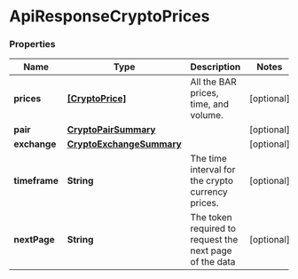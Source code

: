 # ApiResponseCryptoPrices

### Properties
Name | Type | Description | Notes
------------ | ------------- | ------------- | -------------
**prices** | [**[CryptoPrice]**](CryptoPrice.md) | All the BAR prices, time, and volume. | [optional] 
**pair** | [**CryptoPairSummary**](CryptoPairSummary.md) |  | [optional] 
**exchange** | [**CryptoExchangeSummary**](CryptoExchangeSummary.md) |  | [optional] 
**timeframe** | **String** | The time interval for the crypto currency prices. | [optional] 
**nextPage** | **String** | The token required to request the next page of the data | [optional] 



